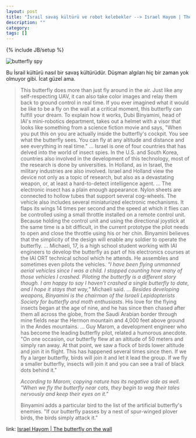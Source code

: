 ```yaml
---
layout: post
title: "İsrail savaş kültürü ve robot kelebekler --> Israel Hayom | The butterfly on the wall"
description: ""
category: 
tags: []
---
```

{% include JB/setup %}

![butterfly spy](http://www.israelhayom.com/site/upload/photos/2012/05/11/133672331624455261a_b.jpg)

Bu İsrail kültürü nasıl bir savaş kültürüdür. Düşman algıları hiç bir zaman yok olmuyor gibi. İcat güzel ama.

> This butterfly does more than just fly around in the air. Just like any self-respecting UAV, it can also take color images and relay them back to ground control in real time. If you ever imagined what it would be like to be a fly on the wall at a critical moment, this butterfly can fulfill your dream. To explain how it works, Dubi Binyamini, head of IAI's mini-robotics department, takes out a helmet with a visor that looks like something from a science fiction movie and says, "When you put this on you are actually inside the butterfly's cockpit. You see what the butterfly sees. You can fly at any altitude and distance and see everything in real time."
> ...
> Israel is one of four countries that has delved into the world of insect spies. In the U.S. and South Korea, countries also involved in the development of this technology, most of the research is done by universities. In Holland, as in Israel, the military industries are also involved. Israel and Holland view the device not only as a topic of research, but also as a devastating weapon, or, at least a hard-to-detect intelligence agent.
> ...
> The electronic insect has a plain enough appearance. Nylon sheets are connected to hollow tubes that support several cog-wheels. The vehicle also includes several miniaturized electronic mechanisms. It flaps its wings 14 times per second and the speed at which it flies can be controlled using a small throttle installed on a remote control unit. Because holding the control unit and using the directional joystick at the same time is a bit difficult, in the current prototype the pilot needs to open and close the throttle using his or her chin. Binyamini believes that the simplicity of the design will enable any soldier to operate the butterfly.
> ...
> Michaeli, 17, is a high school student working with IAI engineers to develop the butterfly as part of his electronics courses at the IAI ORT technical school which he attends. He assembles and sometimes even pilots the vehicles. *"I have been flying unmanned aerial vehicles since I was a child. I stopped counting how many of those vehicles I crashed. Piloting the butterfly is a different story though. I am happy to say I haven't crashed a single butterfly to date, and I hope it stays that way,"* Michaeli said.
> ...
> *Besides developing weapons, Binyamini is the chairman of the Israeli Lepidopterists Society for butterfly and moth enthusiasts*. His love for the flying insects began at the age of nine, and he has since then chased after them all across the globe, from the Saudi Arabian border through mine fields near the Hermon mountain and 4,000 feet above ground in the Andes mountains.
> ...
> Guy Marom, a development engineer who has become the leading butterfly pilot, related a humorous anecdote. "On one occasion, our butterfly flew at an altitude of 50 meters and simply ran away. At that point, we saw a flock of birds lower altitude and join it in flight. This has happened several times since then. If we fly a larger butterfly, birds will join it and let it lead the group. If we fly a smaller butterfly, insects will join it and you can see a trail of black dots behind it."
> 
> *According to Marom, copying nature has its negative side as well. "When we fly the butterfly near cats, they begin to wag their tales nervously and keep their eyes on it."*
> 
> Binyamini adds a particular bird to the list of the artificial butterfly's enemies. "If our butterfly passes by a nest of spur-winged plover birds, the birds simply attack it."


link: [Israel Hayom | The butterfly on the wall](http://www.israelhayom.com/site/newsletter_article.php?id=4294)

